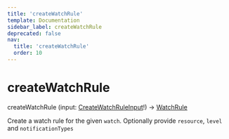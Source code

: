 ```yaml
---
title: 'createWatchRule'
template: Documentation
sidebar_label: createWatchRule
deprecated: false
nav:
  title: 'createWatchRule'
  order: 10
---
```


# createWatchRule

<div className="pb-4 font-roboto-slab text-lg"><span className="font-bold">createWatchRule</span> <span style={{'fontWeight':400,'fontSize':'0.85em'}}>(input: <a href="/guardrails/docs/reference/graphql/input/CreateWatchRuleInput">CreateWatchRuleInput</a>!) &rarr; <a href="/guardrails/docs/reference/graphql/object/WatchRule">WatchRule</a></span>
</div>



Create a watch rule for the given `watch`. Optionally provide `resource`, `level` and `notificationTypes`